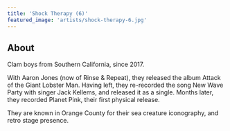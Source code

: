 ```yaml
---
title: 'Shock Therapy (6)'
featured_image: 'artists/shock-therapy-6.jpg'
---
```


## About

Clam boys from Southern California, since 2017.

With Aaron Jones (now of Rinse & Repeat), they released the album Attack of the Giant Lobster Man. Having left, they re-recorded the song New Wave Party with singer Jack Kellems, and released it as a single. Months later, they recorded Planet Pink, their first physical release.

They are known in Orange County for their sea creature iconography, and retro stage presence.


